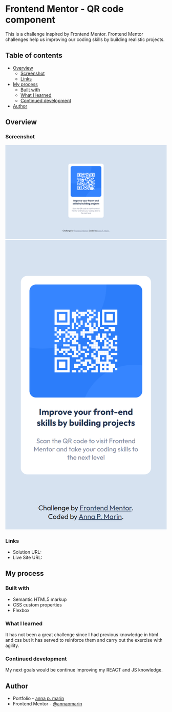 # Frontend Mentor - QR code component

This is a challenge inspired by Frontend Mentor. 
Frontend Mentor challenges help us improving our coding skills by building realistic projects. 

## Table of contents

- [Overview](#overview)
  - [Screenshot](#screenshot)
  - [Links](#links)
- [My process](#my-process)
  - [Built with](#built-with)
  - [What I learned](#what-i-learned)
  - [Continued development](#continued-development)
- [Author](#author)

## Overview

### Screenshot
![](./images/Screenshot1.PNG)
![](./images/Screenshot2.PNG)

### Links

- Solution URL: [](https://www.frontendmentor.io/challenges/qr-code-component-iux_sIO_H)
- Live Site URL: [](https://annapmarin.github.io/QR-code-component/)

## My process

### Built with 

- Semantic HTML5 markup
- CSS custom properties
- Flexbox

### What I learned
It has not been a great challenge since I had previous knowledge in html and css but it has served to reinforce them and carry out the exercise with agility.

### Continued development
My next goals would be continue improving my REACT and JS knowledge.

## Author

- Portfolio - [anna p. marin](https://annapmarin.github.io/newportfolio/)
- Frontend Mentor - [@annapmarin](https://www.frontendmentor.io/profile/annapmarin)